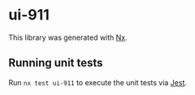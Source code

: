 # ui-911

This library was generated with [Nx](https://nx.dev).

## Running unit tests

Run `nx test ui-911` to execute the unit tests via [Jest](https://jestjs.io).
